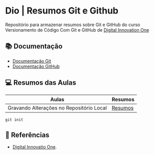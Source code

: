 # Dio | Resumos Git e Github

Repositório para armazenar resumos sobre Git e GitHub do curso Versionamento de Código Com Git e GitHub de [Digital Innovation One](https:www.dio.me/)

## 📚 Documentação 
- [Documentação Git](https://git-scm.com/doc)
- [Documentação GitHub](https://docs.github.com/)

## 💻 Resumos das Aulas
| Aulas | Resumos |
|------|---------|
| Gravando Alterações no Repositório Local | [Resumos]() |

```
git init
```

## 🔎 Referências 
- [Digital Innovatio One]().
